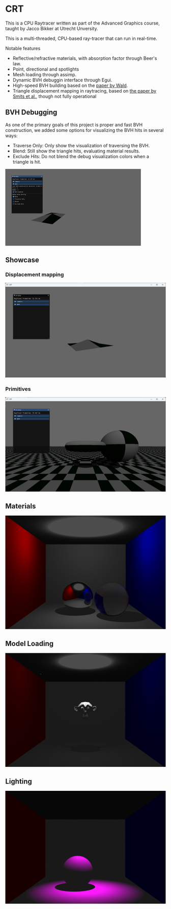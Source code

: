 # CRT

This is a CPU Raytracer written as part of the Advanced Graphics course, taught by Jacco Bikker at Utrecht Unversity.

This is a multi-threaded, CPU-based ray-tracer that can run in real-time.

Notable features

- Reflective/refractive materials, with absorption factor through Beer's law.
- Point, directional and spotlights
- Mesh loading through assimp.
- Dynamic BVH debuggin interface through Egui.
- High-speed BVH building based on the [paper by Wald](https://www.sci.utah.edu/~wald/Publications/2007/ParallelBVHBuild/fastbuild.pdf).
- Triangle displacement mapping in raytracing, based on [the paper by Smits et al.](https://www.sci.utah.edu/~wald/Publications/2007/ParallelBVHBuild/fastbuild.pdf), though not fully operational

## BVH Debugging
As one of the primary goals of this project is proper and fast BVH construction, we added some options for visualizing the BVH hits in several ways:

- Traverse Only: Only show the visualization of traversing the BVH.
- Blend: Still show the triangle hits, evaluating material results.
- Exclude Hits: Do not blend the debug visualization colors when a triangle is hit.

![BVH Debug](contents/bvh_debug.gif)

## Showcase

### Displacement mapping
![Displacement](contents/displaced.png)

### Primitives
![Primitives](contents/Shapes.png)

## Materials
![Materials](contents/mat_dielecric.png)

## Model Loading
![Models](contents/triangles.png)

## Lighting
![Lighting](contents/spot_light_diff.png)